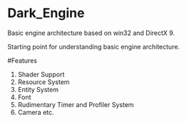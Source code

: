 # Dark_Engine
Basic engine architecture based on win32 and DirectX 9.

Starting point for understanding basic engine architecture.

#Features
1. Shader Support
2. Resource System
3. Entity System
4. Font
5. Rudimentary Timer and Profiler System
6. Camera etc.
